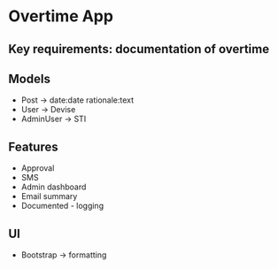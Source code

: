 # Overtime App

## Key requirements: documentation of overtime

## Models
- Post -> date:date rationale:text
- User -> Devise
- AdminUser -> STI

## Features
- Approval
- SMS
- Admin dashboard
- Email summary
- Documented - logging

## UI
- Bootstrap -> formatting
